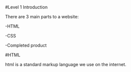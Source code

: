 #Level 1 Introduction

There are 3 main parts to a website:

-HTML

-CSS

-Completed product 

#HTML

html is a standard markup language we use on the internet. 

